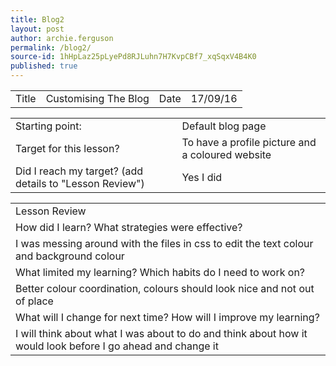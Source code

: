 ```yaml
---
title: Blog2
layout: post
author: archie.ferguson
permalink: /blog2/
source-id: 1hHpLaz25pLyePd8RJLuhn7H7KvpCBf7_xqSqxV4B4K0
published: true
---
```

<table>
  <tr>
    <td>Title</td>
    <td>Customising The Blog</td>
    <td>Date</td>
    <td>17/09/16</td>
  </tr>
</table>


<table>
  <tr>
    <td>Starting point:</td>
    <td>Default blog page</td>
  </tr>
  <tr>
    <td>Target for this lesson?</td>
    <td>To have a profile picture and a coloured website</td>
  </tr>
  <tr>
    <td>Did I reach my target? 
(add details to "Lesson Review")</td>
    <td> Yes I did</td>
  </tr>
</table>


<table>
  <tr>
    <td>Lesson Review</td>
  </tr>
  <tr>
    <td>How did I learn? What strategies were effective? </td>
  </tr>
  <tr>
    <td>I was messing around with the files in css to edit the text colour and background colour</td>
  </tr>
  <tr>
    <td>What limited my learning? Which habits do I need to work on? </td>
  </tr>
  <tr>
    <td>Better colour coordination, colours should look nice and not out of place</td>
  </tr>
  <tr>
    <td>What will I change for next time? How will I improve my learning?</td>
  </tr>
  <tr>
    <td>I will think about what I was about to do and think about how it would look before I go ahead and change it</td>
  </tr>
</table>


